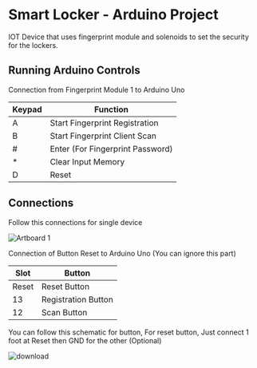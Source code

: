 # Smart Locker - Arduino Project
IOT Device that uses fingerprint module and solenoids to set the security for the lockers. 

## Running Arduino Controls
Connection from Fingerprint Module 1 to Arduino Uno

| Keypad  | Function |
| ------------- | ------------- |
| A  | Start Fingerprint Registration  |
| B  | Start Fingerprint Client Scan  |
| #  | Enter (For Fingerprint Password)  |
| *  | Clear Input Memory  |
| D  | Reset  |

## Connections
Follow this connections for single device 

![Artboard 1](https://user-images.githubusercontent.com/28371423/174103317-fda46036-f3eb-4fb4-9538-f7e52da353d5.png)



Connection of Button Reset to Arduino Uno  (You can ignore this part)

| Slot  | Button |
| ------------- | ------------- |
| Reset  | Reset Button  |
| 13  | Registration Button  |
| 12  | Scan Button  | 

You can follow this schematic for button, For reset button, Just connect 1 foot at Reset then GND for the other  (Optional)

![download](https://user-images.githubusercontent.com/28371423/172420948-8963761a-04c7-443e-a635-87ecfc8eec77.png)
